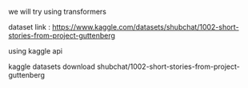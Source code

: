 we will try using transformers 


dataset link : https://www.kaggle.com/datasets/shubchat/1002-short-stories-from-project-guttenberg

using kaggle api 

kaggle datasets download shubchat/1002-short-stories-from-project-guttenberg
